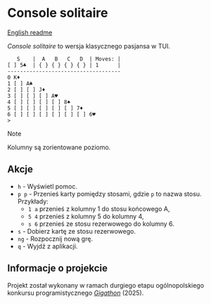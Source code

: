 # Console solitaire

[English readme](./README.md)

_Console solitaire_ to wersja klasycznego pasjansa w TUI.

```blank
   S    |  A   B   C   D  | Moves: |
[ ] 5♣  | { } { } { } { } | 1      |
------------------------------------
0 K♦
1 [ ] A♣
2 [ ] [ ] J♦
3 [ ] [ ] [ ] A♥
4 [ ] [ ] [ ] [ ] 8♠
5 [ ] [ ] [ ] [ ] [ ] 7♦
6 [ ] [ ] [ ] [ ] [ ] [ ] 6♥
>
```

> [!NOTE]
> Kolumny są zorientowane poziomo.

## Akcje

- `h` - Wyświetl pomoc.
- `p p` - Przenieś karty pomiędzy stosami, gdzie `p` to nazwa stosu. Przykłady:
  - `1 a` przenieś z kolumny 1 do stosu końcowego A,
  - `5 4` przenieś z kolumny 5 do kolumny 4,
  - `s 6` przenieś ze stosu rezerwowego do kolumny 6.
- `s` - Dobierz kartę ze stosu rezerwowego.
- `ng` - Rozpocznij nową grę.
- `q` - Wyjdź z aplikacji.

## Informacje o projekcie

Projekt został wykonany w ramach durgiego etapu ogólnopolskiego konkursu programistycznego [_Gigathon_](https://www.gigathon.pl/) (2025).

